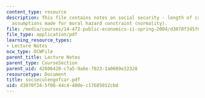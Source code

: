 ```yaml
---
content_type: resource
description: This file contains notes on social security - length of career regarding
  assumptions made for moral hazard constraint (normality).
file: /media/courses/14-472-public-economics-ii-spring-2004/d3070f345f0844c4480ec17605012cbd_socseculengofcar.pdf
file_type: application/pdf
learning_resource_types:
- Lecture Notes
ocw_type: OCWFile
parent_title: Lecture Notes
parent_type: CourseSection
parent_uid: 42606420-c7a5-9a6e-7023-1a0609e32328
resourcetype: Document
title: socseculengofcar.pdf
uid: d3070f34-5f08-44c4-480e-c17605012cbd
---
```

